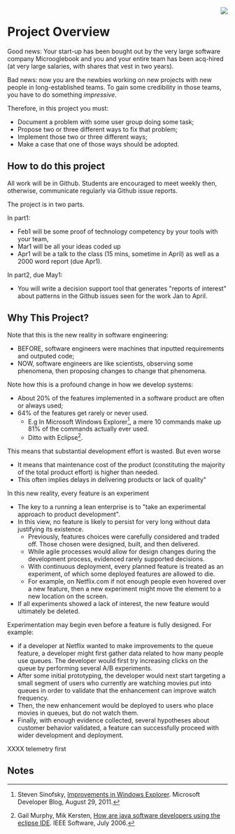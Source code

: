 <img align=right src="http://sirteddybertie.com/wp-content/uploads/2013/07/5ScienceExperiments1-300x270.jpg">

# Project Overview

Good news: Your start-up has been bought out by the
very large software company Microoglebook and you
and your entire team has been acq-hired (at very
large salaries, with shares that vest in two years).

Bad news: now you are the newbies working on new
projects with new people in long-established teams.
To gain some credibility in those teams, you have to do something _impressive_.

Therefore, in this project you must:

- Document a problem with some user group doing some task;
- Propose two or three different ways to fix that problem;
- Implement those two or three different ways;
- Make a case that one of those ways should be adopted.

## How to do this project

All work will be in Github. Students are encouraged to
meet weekly then, otherwise, communicate regularly via Github issue reports.

The project is in two parts.

In part1:

- Feb1 will be some proof of technology competency by your tools with your team,
- Mar1 will be all your ideas coded up
- Apr1 will be a talk to the class (15 mins, sometime in April) as well as a 2000 word report (due  Apr1).

In part2, due  May1:

+ You will write a  decision
support tool that generates "reports of interest"
about patterns in the Github issues seen for the
work Jan to April.

## Why This Project?

Note that this is the new reality in software engineering:

- BEFORE, software engineers were machines that
  inputted requirements and outputed code;
- NOW, software engineers are like scientists,
  observing some phenomena, then proposing changes
  to change that phenomena.


Note how this is a profound change in how we develop systems:

+ About 20% of the features implemented in a software product are often or always used;
+ 64% of the features get rarely or never used.
     + E.g In Microsoft Windows Explorer[^sino11], a mere 10 commands make up 81% of the commands actually ever used.
     + Ditto with Eclipse[^murp06].

This means that substantial development effort is wasted. But even worse

+ It means that maintenance cost of the product (constituting the majority of the total product effort) is higher than needed.
+ This often implies delays in delivering products or lack of quality"

In this new reality, every feature is an experiment

+ The key to a running a lean enterprise is to "take an experimental approach
  to product development".
+ In this view, no feature is likely to persist for very long
  without data justifying its existence.
  +  Previously, features choices were carefully considered and
  traded off. Those chosen were designed, built, and then delivered.
  + While agile processes would
allow for design changes during the development process, evidenced rarely supported
decisions.
  + With continuous deployment, every planned feature is treated as an experiment, of
    which some deployed features are allowed to die.
  + For example, on Netflix.com if not enough
people even hovered over a new feature, then a new experiment might move the element to a
new location on the screen.
+ If all experiments showed a lack of interest, the new feature would
ultimately be deleted.

Experimentation may begin even before a feature is fully designed. For example:

+ if a developer
at Netflix wanted to make improvements to the queue feature, a developer might first gather
data related to how many people use queues. The developer would first try increasing clicks on
the queue by performing several A/B experiments.
+ After some initial prototyping, the developer
would next start targeting a small segment of users who currently are watching movies put into
queues in order to validate that the enhancement can improve watch frequency.
+ Then, the new
enhancement would be deployed to users who place movies in queues, but do not watch them.
+ Finally, with enough evidence collected, several hypotheses about customer behavior validated,
a feature can successfully proceed with wider development and deployment. 

XXXX
telemetry first

## Notes

[^sino11]: Steven Sinofsky,
[Improvements in Windows Explorer](https://blogs.msdn.microsoft.com/b8/2011/08/29/improvements-in-windows-explorer).
Microsoft Developer Blog, August 29, 2011.


[^murp06]: Gail Murphy, Mik Kersten,
[How are java software developers using the eclipse IDE](https://github.com/txt/se16/blob/master/todo/howDevelopersUseEclipseIDE.pdf).
IEEE Software, July 2006.

